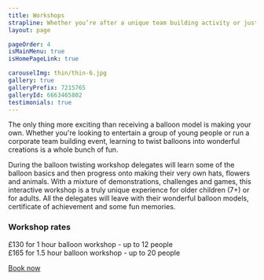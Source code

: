```yaml
---
title: Workshops
strapline: Whether you’re after a unique team building activity or just want to learn a new skill, the balloon twisting workshop is a huge amount of fun for young and old.
layout: page

pageOrder: 4
isMainMenu: true
isHomePageLink: true

carouselImg: thin/thin-6.jpg
gallery: true
galleryPrefix: 7215765
galleryId: 6663465802
testimonials: true
---
```

The only thing more exciting than receiving a balloon model is making your own. Whether you're looking to entertain a group of young people or run a corporate team building event, learning to twist balloons into wonderful creations is a whole bunch of fun.

During the balloon twisting workshop delegates will learn some of the balloon basics and then progress onto making their very own hats, flowers and animals. With a mixture of demonstrations, challenges and games, this interactive workshop is a truly unique experience for older children (7+) or for adults. All the delegates will leave with their wonderful balloon models, certificate of achievement and some fun memories.

### Workshop rates

£130 for 1 hour balloon workshop - up to 12 people  
£165 for 1.5 hour balloon workshop - up to 20 people

<a href="contact.html" class="button">Book now</a>
